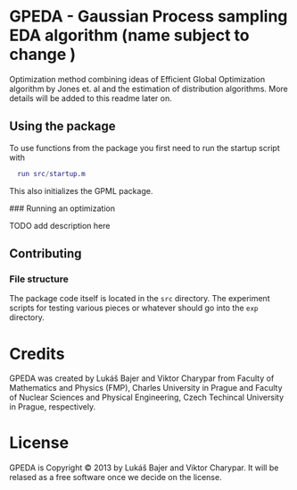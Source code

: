 # GPEDA - Gaussian Process sampling EDA algorithm (name subject to change )

Optimization method combining ideas of Efficient Global Optimization algorithm by Jones et. al and the 
estimation of distribution algorithms. More details will be added to this readme later on.

## Using the package

To use functions from the package you first need to run the startup script with

```matlab
  run src/startup.m
```

This also initializes the GPML package.

### Running an optimization

TODO add description here

## Contributing

### File structure

The package code itself is located in the `src` directory. The experiment scripts for testing
various pieces or whatever should go into the `exp` directory. 

# Credits

GPEDA was created by Lukáš Bajer and Viktor Charypar from Faculty of Mathematics and Physics (FMP), Charles University in Prague and Faculty of Nuclear Sciences and Physical Engineering, Czech Techincal University in Prague, respectively.

# License
GPEDA is Copyright © 2013 by Lukáš Bajer and Viktor Charypar. It will be relased as a free software once we decide on the license.
